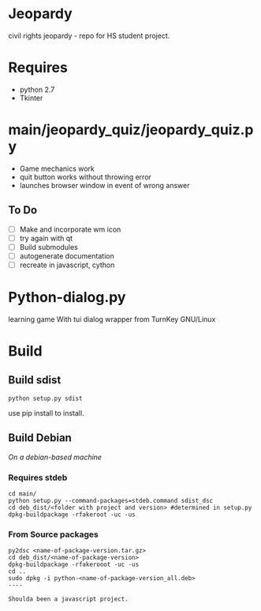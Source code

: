 # Jeopardy

civil rights jeopardy - repo for HS student project.

# Requires

* python 2.7
* Tkinter


# main/jeopardy_quiz/jeopardy_quiz.py

* Game mechanics work
* quit button works without throwing error
* launches browser window in event of wrong answer

## To Do

* [ ] Make and incorporate wm icon
* [ ] try again with qt
* [ ] Build submodules
* [ ] autogenerate documentation
* [ ] recreate in javascript, cython

# Python-dialog.py

learning game With tui dialog wrapper from TurnKey GNU/Linux

# Build

## Build sdist

`python setup.py sdist`

use pip install to install.

## Build Debian

*On a debian-based machine*

### Requires stdeb

```
cd main/
python setup.py --command-packages=stdeb.command sdist_dsc
cd deb_dist/<folder with project and version> #determined in setup.py
dpkg-buildpackage -rfakeroot -uc -us
```

### From Source packages

```
py2dsc <name-of-package-version.tar.gz>
cd deb_dist/<name-of-package-version>
dpkg-buildpackage -rfakerooot -uc -us
cd ..
sudo dpkg -i python-<name-of-package-version_all.deb>
----

Shoulda been a javascript project.
